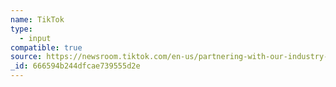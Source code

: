 ```yaml
---
name: TikTok
type:
  - input
compatible: true
source: https://newsroom.tiktok.com/en-us/partnering-with-our-industry-to-advance-ai-transparency-and-literacy
_id: 666594b244dfcae739555d2e
---
```


